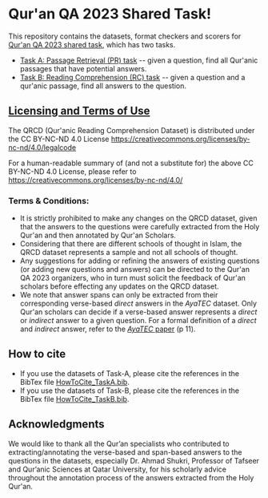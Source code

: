 # Qur'an QA 2023 Shared Task!

This repository contains the datasets, format checkers and scorers for [Qur&#39;an QA 2023 shared task](https://sites.google.com/view/quran-qa-2023), which has two tasks.

- [Task A: Passage Retrieval (PR) task](https://gitlab.com/bigirqu/quran-qa-2023/-/tree/main/Task-A) -- given a question, find all Qur'anic passages that have potential answers.
- [Task B: Reading Comprehension (RC) task](https://gitlab.com/bigirqu/quran-qa-2023/-/tree/main/Task-B) -- given a question and a qur'anic passage, find all answers to the question.

## [Licensing and Terms of Use](https://gitlab.com/bigirqu/quran-qa-2023/-/blob/main/LICENSE)

The QRCD (Qur'anic Reading Comprehension Dataset) is distributed under the CC BY-NC-ND 4.0 License https://creativecommons.org/licenses/by-nc-nd/4.0/legalcode

For a human-readable summary of (and not a substitute for) the above CC BY-NC-ND 4.0 License, please refer to https://creativecommons.org/licenses/by-nc-nd/4.0/

### Terms & Conditions:

- It is strictly prohibited to make any changes on the QRCD dataset, given that the answers to the questions were carefully extracted from the Holy Qur'an and then annotated by Qur'an Scholars.
- Considering that there are different schools of thought in Islam, the QRCD dataset represents a sample and not all schools of thought.
- Any suggestions for adding or refining the answers of existing questions (or adding new questions and answers) can be directed to the Qur'an QA 2023 organizers, who in turn must solicit the feedback of Qur'an scholars before effecting any updates on the QRCD dataset.
- We note that answer spans can only be extracted from their corresponding verse-based *direct* answers in the *AyaTEC* dataset. Only Qur'an scholars can decide if a verse-based answer represents a *direct* or *indirect* answer to a given question. For a formal definition of a *direct* and *indirect* answer, refer to the [*AyaTEC* paper](https://dl.acm.org/doi/abs/10.1145/3400396) (p 11).

## How to cite

- If you use the datasets of Task-A, please cite the references in the BibTex file [HowToCite_TaskA.bib](https://gitlab.com/bigirqu/quran-qa-2023/-/blob/main/HowToCite_TaskA.bib?ref_type=heads).
- If you use the datasets of Task-B, please cite the references in the BibTex file [HowToCite_TaskB.bib](https://gitlab.com/bigirqu/quran-qa-2023/-/blob/main/HowToCite_TaskB.bib?ref_type=heads).

<!--If you use the datasets of Task-A, please cite the following references

* Malhas, R., Mansour, W. and Elsayed, T., 2023. Qur’an QA 2023 Shared Task: Overview of Passage Retrieval and Reading Comprehension Tasks over the Holy Qur’an. *Proceedings of the First Arabic Natural Language Processing Conference (ArabicNLP 2023)*, Singapore.
* Malhas, R., 2023. *Arabic Question Answering on the Holy Qur'an* (Doctoral dissertation).
* Malhas, R. and Elsayed, T., 2020. [*AyaTEC*: Building a Reusable Verse-based Test Collection for Arabic Question Answering on the holy qur’an](https://www.sciencedirect.com/science/article/pii/S0306457322001704). *ACM Transactions on Asian and Low-Resource Language Information Processing (TALLIP)*, 19(6), pp.1-21.
* Swar, M. N.,2007.  Mushaf Al-Tafseel Al-Mawdoo’ee. Damascus: Dar Al-Fajr Al-Islami.

If you use the datasets of Task-B, please cite the following references 

* Malhas, R., Mansour, W. and Elsayed, T., 2023. Qur’an QA 2023 Shared Task: Overview of Passage Retrieval and Reading Comprehension Tasks over the Holy Qur’an. *Proceedings of the First Arabic Natural Language Processing Conference (ArabicNLP 2023)*, Singapore.
* Malhas, R. and Elsayed, T., 2022. [Arabic Machine Reading Comprehension on the Holy Qur’an using CL-AraBERT](https://www.sciencedirect.com/science/article/pii/S0306457322001704). *Information Processing & Management*, 59(6), p.103068.
* Malhas, R., Mansour, W. and Elsayed, T., 2022. [Overview of the first shared task on question answering over the holy
  qur’an](https://aclanthology.org/2022.osact-1.9/). *Proceedinsg of the 5th Workshop on Open-Source Arabic Corpora and Processing Tools with Shared Tasks on Qur'an QA and Fine-Grained Hate Speech Detection*, pp. 79-87.
* Malhas, R. and Elsayed, T., 2020. [*AyaTEC*: Building a Reusable Verse-based Test Collection for Arabic Question Answering on the holy qur’an](https://www.sciencedirect.com/science/article/pii/S0306457322001704). *ACM Transactions on Asian and Low-Resource Language Information Processing (TALLIP)*, 19(6), pp.1-21.
-->

<!---This repository contains the following:
* The [*QRCD* (Qur'anic Reading Comprehension Dataset)](https://gitlab.com/bigirqu/quranqa/-/tree/main/datasets)
* A [*reader* script](https://gitlab.com/bigirqu/quranqa/-/tree/main/code) for the dataset.
* A [*submission checker* script]( https://gitlab.com/bigirqu/quranqa/-/tree/main/code) for checking the correctness of run files to be submitted. 
* An [*evaluation* (or *scorer*) script]( https://gitlab.com/bigirqu/quranqa/-/tree/main/code).

QRCD is composed of 1,093 tuples of question-passage pairs that are coupled with their extracted answers to constitute 1,337 question-passage-answer triplets. The distribution of the dataset into training, development and test sets is shown below.


| **Dataset** | **%** | **# Question-Passage  Pairs** | **# Question-Passage-Answer  Triplets** |
|-------------|:-----:|:-----------------------------:|:---------------------------------------:|
| Training    |  65%  |              710              |                   861                   |
| Development |  10%  |              109              |                   128                   |
| Test*       |  25%  |              ~~274~~ 238              |                   ~~348~~ 300                   |
| All         |  100% |              1,093            |                  1,337                  |

**For fairness we had to remove some questions and their answers from the test dataset used in the evaluation of the shared task. As such, 238 (instead of 274) question-passage pairs with their corresponding 300 (instead of 348) question-passage-answer triplets were used to evaluate the particpating teams. Nevertheless, we publish both test dataset versions in the [datasets folder](https://gitlab.com/bigirqu/quranqa/-/tree/main/datasets).*   

To simplify the structure of the dataset, each tuple contains one passage, one question and a list that may contain one or more answers to that question, as shown in [this figure](https://gitlab.com/bigirqu/quranqa/-/blob/main/datasets/README.md). 

Each Qur’anic passage in *QRCD* may have more than one occurrence; and each *passage occurrence* is paired with a different question. Likewise, each question in *QRCD* may have more than one occurrence; and each *question occurrence* is paired with a different Qur’anic passage.

The source of the Qur'anic text in QRCD is the [Tanzil project download page](https://tanzil.net/download/), which provides verified versions of the Holy Qur'an in several scripting styles. We have chosen the *simple-clean* text style of Tanzil version 1.0.2. 

## How to cite
If you use the *QRCD* dataset in your research, please cite the following references:
* Rana Malhas and Tamer Elsayed. Arabic Machine Reading Comprehension on the Holy Qur’an using CL-AraBERT. Information Processing & Management, 59(6), p.103068, 2022.
* Rana Malhas and Tamer Elsayed. AyaTEC: Building a Reusable Verse-Based Test Collection for Arabic Question Answering on the Holy Qur’an. ACM Transactions on Asian and Low-Resource Language Information Processing (TALLIP), 19(6), pp.1-21, 2020.
-->
## Acknowledgments
We would like to thank all the Qur’an specialists who contributed to extracting/annotating the verse-based and span-based answers to the questions in the datasets, especially Dr. Ahmad Shukri, Professor of Tafseer and Qur’anic Sciences at Qatar University, for his scholarly advice throughout the annotation process of the answers extracted from the Holy Qur'an.

<!--We would like to thank all the Qur’an specialists who contributed to annotating/rating the question-answer pairs, especially Dr. Ahmad Shukri, Professor of Tafseer and Qur’anic Sciences at Qatar University, for his scholarly advice throughout the annotation process of the answers extracted from the Holy Qur'an.-->
